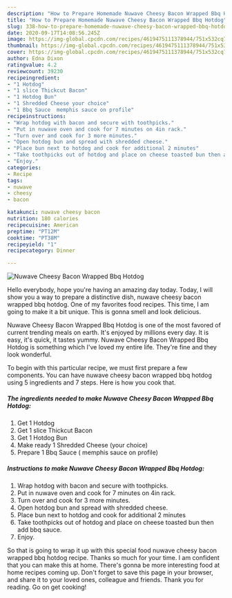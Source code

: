 ```yaml
---
description: "How to Prepare Homemade Nuwave Cheesy Bacon Wrapped Bbq Hotdog"
title: "How to Prepare Homemade Nuwave Cheesy Bacon Wrapped Bbq Hotdog"
slug: 338-how-to-prepare-homemade-nuwave-cheesy-bacon-wrapped-bbq-hotdog
date: 2020-09-17T14:08:56.245Z
image: https://img-global.cpcdn.com/recipes/4619475111378944/751x532cq70/nuwave-cheesy-bacon-wrapped-bbq-hotdog-recipe-main-photo.jpg
thumbnail: https://img-global.cpcdn.com/recipes/4619475111378944/751x532cq70/nuwave-cheesy-bacon-wrapped-bbq-hotdog-recipe-main-photo.jpg
cover: https://img-global.cpcdn.com/recipes/4619475111378944/751x532cq70/nuwave-cheesy-bacon-wrapped-bbq-hotdog-recipe-main-photo.jpg
author: Edna Dixon
ratingvalue: 4.2
reviewcount: 39230
recipeingredient:
- "1 Hotdog"
- "1 slice Thickcut Bacon"
- "1 Hotdog Bun"
- "1 Shredded Cheese your choice"
- "1 Bbq Sauce  memphis sauce on profile"
recipeinstructions:
- "Wrap hotdog with bacon and secure with toothpicks."
- "Put in nuwave oven and cook for 7 minutes on 4in rack."
- "Turn over and cook for 3 more minutes."
- "Open hotdog bun and spread with shredded cheese."
- "Place bun next to hotdog and cook for additional 2 minutes"
- "Take toothpicks out of hotdog and place on cheese toasted bun then add bbq sauce."
- "Enjoy."
categories:
- Recipe
tags:
- nuwave
- cheesy
- bacon

katakunci: nuwave cheesy bacon 
nutrition: 180 calories
recipecuisine: American
preptime: "PT12M"
cooktime: "PT38M"
recipeyield: "1"
recipecategory: Dinner

---
```



![Nuwave Cheesy Bacon Wrapped Bbq Hotdog](https://img-global.cpcdn.com/recipes/4619475111378944/751x532cq70/nuwave-cheesy-bacon-wrapped-bbq-hotdog-recipe-main-photo.jpg)

Hello everybody, hope you're having an amazing day today. Today, I will show you a way to prepare a distinctive dish, nuwave cheesy bacon wrapped bbq hotdog. One of my favorites food recipes. This time, I am going to make it a bit unique. This is gonna smell and look delicious.



Nuwave Cheesy Bacon Wrapped Bbq Hotdog is one of the most favored of current trending meals on earth. It's enjoyed by millions every day. It is easy, it's quick, it tastes yummy. Nuwave Cheesy Bacon Wrapped Bbq Hotdog is something which I've loved my entire life. They're fine and they look wonderful.


To begin with this particular recipe, we must first prepare a few components. You can have nuwave cheesy bacon wrapped bbq hotdog using 5 ingredients and 7 steps. Here is how you cook that.

<!--inarticleads1-->

##### The ingredients needed to make Nuwave Cheesy Bacon Wrapped Bbq Hotdog:

1. Get 1 Hotdog
1. Get 1 slice Thickcut Bacon
1. Get 1 Hotdog Bun
1. Make ready 1 Shredded Cheese (your choice)
1. Prepare 1 Bbq Sauce ( memphis sauce on profile)




<!--inarticleads2-->

##### Instructions to make Nuwave Cheesy Bacon Wrapped Bbq Hotdog:

1. Wrap hotdog with bacon and secure with toothpicks.
1. Put in nuwave oven and cook for 7 minutes on 4in rack.
1. Turn over and cook for 3 more minutes.
1. Open hotdog bun and spread with shredded cheese.
1. Place bun next to hotdog and cook for additional 2 minutes
1. Take toothpicks out of hotdog and place on cheese toasted bun then add bbq sauce.
1. Enjoy.




So that is going to wrap it up with this special food nuwave cheesy bacon wrapped bbq hotdog recipe. Thanks so much for your time. I am confident that you can make this at home. There's gonna be more interesting food at home recipes coming up. Don't forget to save this page in your browser, and share it to your loved ones, colleague and friends. Thank you for reading. Go on get cooking!

